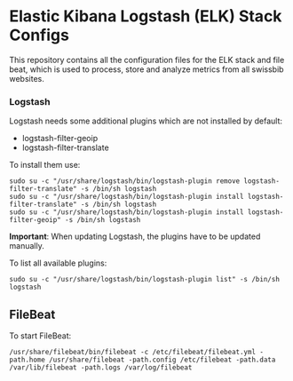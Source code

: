 # Elastic Kibana Logstash (ELK) Stack Configs

This repository contains all the configuration files for the ELK stack and file beat, 
which is used to process, store and analyze metrics from all
swissbib websites.



### Logstash

Logstash needs some additional plugins which are not installed by default:

- logstash-filter-geoip
- logstash-filter-translate

To install them use:

```
sudo su -c "/usr/share/logstash/bin/logstash-plugin remove logstash-filter-translate" -s /bin/sh logstash
sudo su -c "/usr/share/logstash/bin/logstash-plugin install logstash-filter-translate" -s /bin/sh logstash
sudo su -c "/usr/share/logstash/bin/logstash-plugin install logstash-filter-geoip" -s /bin/sh logstash
```

**Important**: When updating Logstash, the plugins have to be updated manually.

To list all available plugins:
```
sudo su -c "/usr/share/logstash/bin/logstash-plugin list" -s /bin/sh logstash
```


## FileBeat

To start FileBeat:

```
/usr/share/filebeat/bin/filebeat -c /etc/filebeat/filebeat.yml -path.home /usr/share/filebeat -path.config /etc/filebeat -path.data /var/lib/filebeat -path.logs /var/log/filebeat
```
